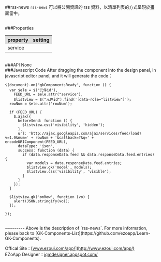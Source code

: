 ##rss-news
`rss-news` 可以將公開資訊的 rss 資料，以清單列表的方式呈現於畫面當中。  

<br/>
###Properties
<table>

<tr>
<th style="background:#ddd;">property</th>
<th style="background:#ddd;">setting</th>
</tr>

<tr>
<td>service</td>
<td></td>
</tr>

</table>

<br/>
###API
None

<br/>
###Javascript Code
After dragging the component into the design panel, in javascript editor panel, and it will generate the code：


	$(document).on("gkComponentsReady", function () {
	  var $ele = $("元件id"),
	    FEED_URL = $ele.attr("service"),
	    $listview = $("元件id").find('[data-role="listview"]');
	  rowNum = $ele.attr('rowNum');
	
	  if (FEED_URL) {
	    $.ajax({
	      beforeSend: function () {
	        $listview.css('visibility', 'hidden');
	      },
	      url: 'http://ajax.googleapis.com/ajax/services/feed/load?v=1.0&num=' + rowNum + '&callback=?&q=' + encodeURIComponent(FEED_URL),
	      dataType: 'json',
	      success: function (data) {
	        if (data.responseData.feed && data.responseData.feed.entries) {
	          var models = data.responseData.feed.entries;
	          $listview.gk('model', models);
	          $listview.css('visibility', 'visible');
	        }
	      }
	    });
	  }
	
	  $listview.gk('onRow', function (vo) {
	    alert(JSON.stringify(vo));
	  });
	
	});


<br/>
----------
Above is the description of `rss-news`. For more information, please back to [GK-Components-List](https://github.com/ezoapp/Learn-GK-Components).

Offical Site：[www.ezoui.com/app/](http://www.ezoui.com/app/)  
EZoApp Designer：[jqmdesigner.appspot.com/](http://jqmdesigner.appspot.com/)  




